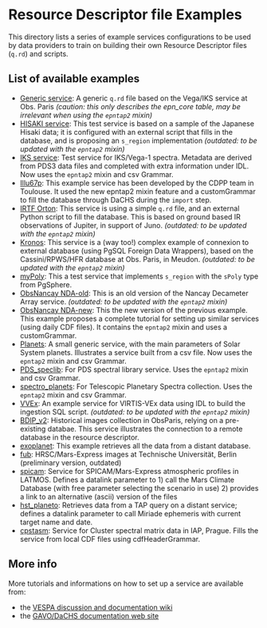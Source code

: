 # Resource Descriptor file Examples

This directory lists a series of example services configurations 
to be used by data providers to train on building their own 
Resource Descriptor files (`q.rd`) and scripts.

## List of available examples

* [Generic service](generic): A generic `q.rd` file based on the Vega/IKS service at Obs. Paris _(caution: this only describes the epn_core table, may be irrelevant when using the `epntap2` mixin)_
* [HISAKI service](hisaki): This test service is based on a sample of the Japanese Hisaki data; it is configured with an external script that fills in the database, and is proposing an `s_region` implementation _(outdated: to be updated with the `epntap2` mixin)_
* [IKS service](iks): Test service for IKS/Vega-1 spectra. Metadata are derived from PDS3 data files and completed with extra information under IDL. Now uses the `epntap2` mixin and csv Grammar.
* [Illu67p](illu67p): This example service has been developed by the CDPP team in Toulouse. It used the new epntap2 mixin feature and a customGrammar to fill the database through DaCHS during the `import` step.
* [IRTF Orton](irtf_orton): This service is using a simple `q.rd` file, and an external Python script to fill the database. This is based on ground based IR observations of Jupiter, in support of Juno. _(outdated: to be updated with the `epntap2` mixin)_
* [Kronos](kronos): This service is a (way too!) complex example of connexion to external database (using PgSQL Foreign Data Wrappers), based on the Cassini/RPWS/HFR database at Obs. Paris, in Meudon. _(outdated: to be updated with the `epntap2` mixin)_
* [myPoly](mypolyb): This a test service that implements `s_region` with the `sPoly` type from PgSphere.
* [ObsNancay NDA-old](nancay_dam): This is an old version of the Nancay Decameter Array service. _(outdated: to be updated with the `epntap2` mixin)_
* [ObsNancay NDA-new](nda-epntap2-mixin-customGrammar): This the new version of the previous example. This example proposes a complete tutorial for setting up similar services (using daily CDF files). It contains the `epntap2` mixin and uses a customGrammar.
* [Planets](planets): A small generic service, with the main parameters of Solar System planets. Illustrates a service built from a csv file. Now uses the `epntap2` mixin and csv Grammar.
* [PDS_speclib](PDS_speclib): For PDS spectral library service. Uses the `epntap2` mixin and csv Grammar.
* [spectro_planets](spectro_planets): For Telescopic Planetary Spectra collection. Uses the `epntap2` mixin and csv Grammar.
* [VVEx](vvex): An example service for VIRTIS-VEx data using IDL to build the ingestion SQL script.  _(outdated: to be updated with the `epntap2` mixin)_
* [BDIP_v2](bdip_v2): Historical images collection in ObsParis, relying on a pre-existing databae. This service illustrates the connection to a remote database in the resource descriptor.
* [exoplanet](exoplanet): This example retrieves all the data from a distant database.
* [fub](fub): HRSC/Mars-Express images at Technische Universität, Berlin (preliminary version, outdated)
* [spicam](spicam): Service for SPICAM/Mars-Express atmospheric profiles in LATMOS. Defines a datalink parameter to 1) call the Mars Climate Database (with free parameter selecting the scenario in use) 2) provides a link to an alternative (ascii) version of the files
* [hst_planeto](hst): Retrieves data from a TAP query on a distant service; defines a datalink parameter to call Miriade ephemeris with current target name and date. 
* [cpstasm](cpstasm): Service for Cluster spectral matrix data in IAP, Prague. Fills the service from local CDF files using cdfHeaderGrammar. 


## More info

More tutorials and informations on how to set up a service are available from:

* the [VESPA discussion and documentation wiki](https://voparis-confluence.obspm.fr/display/VES/Implementing+a+VESPA+service)
* the [GAVO/DaCHS documentation web site](http://docs.g-vo.org/DaCHS/)


